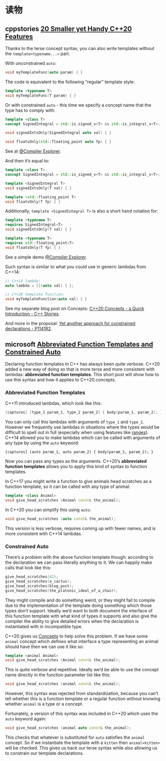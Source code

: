 # 读物



## cppstories [20 Smaller yet Handy C++20 Features](https://www.cppstories.com/2022/20-smaller-cpp20-features/) 

Thanks to the terse concept syntax, you can also write templates without the `template<typename...>` part.

With unconstrained `auto`:

```cpp
void myTemplateFunc(auto param) { }
```

The code is equivalent to the following “regular” template style:

```cpp
template <typename T>
void myTemplateFunc(T param) { }
```

Or with constrained `auto` - this time we specify a concept name that the type has to comply with:

```cpp
template <class T>
concept SignedIntegral = std::is_signed_v<T> && std::is_integral_v<T>;

void signedIntsOnly(SignedIntegral auto val) { }

void floatsOnly(std::floating_point auto fp) { }
```

See at [@Compiler Explorer](https://godbolt.org/z/rnPvK6Wvj).

And then it’s equal to:

```cpp
template <class T>
concept SignedIntegral = std::is_signed_v<T> && std::is_integral_v<T>;

template <SignedIntegral T>
void signedIntsOnly(T val) { }

template <std::floating_point T>
void floatsOnly(T fp) { }
```

Additionally, `template <SignedIntegral T>` is also a short hand notation for:

```cpp
template <typename T>
requires SignedIntegral<T>
void signedIntsOnly(T val) { }

template <typename T>
requires std::floating_point<T>
void floatsOnly(T fp) { }
```

See a simple demo [@Compiler Explorer](https://godbolt.org/z/b6Pxshzn1).

Such syntax is similar to what you could use in generic lambdas from C++14:

```cpp
// C++14 lambda:
auto lambda = [](auto val) { };

// C++20 template function:
void myTemplateFunction(auto val) { }
```

See my separate blog post on Concepts: [C++20 Concepts - a Quick Introduction - C++ Stories](https://www.cppstories.com/2021/concepts-intro/).

And more in the proposal: [Yet another approach for constrained declarations - P1141R2](https://wg21.link/P1141R2).



## microsoft [Abbreviated Function Templates and Constrained Auto](https://devblogs.microsoft.com/cppblog/abbreviated-function-templates-and-constrained-auto/)

Declaring function templates in C++ has always been quite verbose. C++20 added a new way of doing so that is more terse and more consistent with lambdas: **abbreviated function templates**. This short post will show how to use this syntax and how it applies to C++20 concepts.



### Abbreviated Function Templates

C++11 introduced lambdas, which look like this:

```c++
[captures] (type_1 param_1, type_2 param_2) { body(param_1, param_2); }
```

You can only call this lambdas with arguments of `type_1` and `type_2`. However we frequently use lambdas in situations where the types would be difficult to spell out in full (especially when using features like [ranges](https://en.cppreference.com/w/cpp/ranges)). C++14 allowed you to make lambdas which can be called with arguments of any type by using the `auto` keyword:

```
[captures] (auto param_1, auto param_2) { body(param_1, param_2); }
```

Now you can pass any types as the arguments. C++20’s **abbreviated function templates** allows you to apply this kind of syntax to function templates.

In C++17 you might write a function to give animals head scratches as a function template, so it can be called with any type of animal:

```C++
template <class Animal>
void give_head_scratches (Animal const& the_animal);
```

In C++20 you can simplify this using `auto`:

```C++
void give_head_scratches (auto const& the_animal);
```

This version is less verbose, requires coming up with fewer names, and is more consistent with C++14 lambdas.

### Constrained Auto

There’s a problem with the above function template though: according to the declaration we can pass literally anything to it. We can happily make calls that look like this:

```C++
give_head_scratches(42);
give_head_scratches(a_cactus);
give_head_scratches(blog_post);
give_head_scratches(the_platonic_ideal_of_a_chair);
```

They might compile and do something weird, or they might fail to compile due to the implementation of the template doing something which those types don’t support. Ideally we’d want to both document the interface of this function template with what kind of types it supports and also give the compiler the ability to give detailed errors when the declaration is instantiated with in incompatible type.

C++20 gives us [Concepts](https://devblogs.microsoft.com/cppblog/c20-concepts-are-here-in-visual-studio-2019-version-16-3/) to help solve this problem. If we have some `animal` concept which defines what interface a type representing an animal should have then we can use it like so:

```C++
template <animal Animal>
void give_head_scratches (Animal const& the_animal);
```

This is quite verbose and repetitive. Ideally we’d be able to use the concept name directly in the function parameter list like this:

```C++
void give_head_scratches (animal const& the_animal);
```

However, this syntax was rejected from standardization, because you can’t tell whether this is a function template or a regular function without knowing whether `animal` is a type or a concept.

Fortunately, a version of this syntax was included in C++20 which uses the `auto` keyword again:

```C++
void give_head_scratches (animal auto const& the_animal);
```

This checks that whatever is substituted for `auto` satisfies the `animal` concept. So if we instantiate the template with a `kitten` then `animal<kitten>` will be checked. This gives us back our terse syntax while also allowing us to constrain our template declarations.